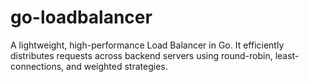 # go-loadbalancer
A lightweight, high-performance Load Balancer in Go. It efficiently distributes requests across backend servers using round-robin, least-connections, and weighted strategies.
